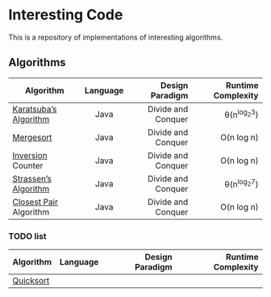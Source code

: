# Interesting Code
This is a repository of implementations of interesting algorithms.

## Algorithms
| Algorithm                                                                              | Language        | Design Paradigm    | Runtime Complexity              |
| -------------------------------------------------------------------------------------- | :-------------: | -----------------: | ------------------------------: |
| [Karatsuba’s Algorithm](http://en.wikipedia.org/wiki/Karatsuba_algorithm)              | Java            | Divide and Conquer | θ(n<sup>log<sub>2</sub>3</sup>) |
| [Mergesort](http://en.wikipedia.org/wiki/Merge_sort)                                   | Java            | Divide and Conquer | O(n log n)                      |
| [Inversion](http://en.wikipedia.org/wiki/Inversion_%28discrete_mathematics%29) Counter | Java            | Divide and Conquer | O(n log n)                      |
| [Strassen’s Algorithm](http://en.wikipedia.org/wiki/Strassen_algorithm)                | Java            | Divide and Conquer | θ(n<sup>log<sub>2</sub>7</sup>) |
| [Closest Pair](http://en.wikipedia.org/wiki/Closest_pair_of_points_problem) Algorithm  | Java            | Divide and Conquer | O(n log n)                      |

### TODO list
| Algorithm                                                                              | Language        | Design Paradigm    | Runtime Complexity              |
| -------------------------------------------------------------------------------------- | :-------------: | -----------------: | ------------------------------: |
| [Quicksort](http://en.wikipedia.org/wiki/Quicksort)                                    |                 |                    |                                 |

